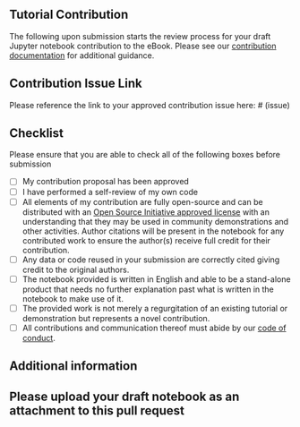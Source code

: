 ## Tutorial Contribution
The following upon submission starts the review process for your draft Jupyter notebook contribution to the eBook.  Please see our [contribution documentation](https://uc-ebook.org/docs/html/contributing.html) for additional guidance.

## Contribution Issue Link
Please reference the link to your approved contribution issue here: # (issue)

## Checklist
Please ensure that you are able to check all of the following boxes before submission
- [ ] My contribution proposal has been approved
- [ ] I have performed a self-review of my own code
- [ ] All elements of my contribution are fully open-source and can be distributed with an [Open Source Initiative approved license](https://opensource.org/licenses/) with an understanding that they may be used in community demonstrations and other activities.  Author citations will be present in the notebook for any contributed work to ensure the author(s) receive full credit for their contribution.
- [ ] Any data or code reused in your submission are correctly cited giving credit to the original authors. 
- [ ] The notebook provided is written in English and able to be a stand-alone product that needs no further explanation past what is written in the notebook to make use of it.
- [ ] The provided work is not merely a regurgitation of an existing tutorial or demonstration but represents a novel contribution.
- [ ] All contributions and communication thereof must abide by our [code of conduct](https://uc-ebook.org/docs/html/code_of_conduct.html).

## Additional information

## Please upload your draft notebook as an attachment to this pull request
